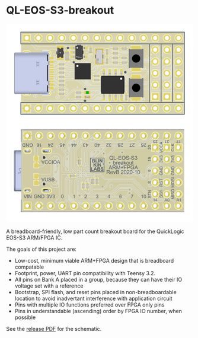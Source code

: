 # QL-EOS-S3-breakout

![Pinout guide)](https://raw.githubusercontent.com/Blinkinlabs/QL-EOS-S3-breakout/main/docs/img/board_revb.png)

A breadboard-friendly, low part count breakout board for the QuickLogic EOS-S3 ARM/FPGA IC.

The goals of this project are:

* Low-cost, minimum viable ARM+FPGA design that is breadboard compatable
* Footprint, power, UART pin compatibility with Teensy 3.2.
* All pins on Bank A placed in a group, because they can have their IO voltage set with a reference
* Bootstrap, SPI flash, and reset pins placed in non-breadboardable location to avoid inadvertant interference with application circuit
* Pins with multiple IO functions preferred over FPGA only pins
* Pins in understandable (ascending) order by FPGA IO number, when possible


See the [release PDF](https://raw.githubusercontent.com/Blinkinlabs/QL-EOS-S3-breakout/main/releases/2020-10-06_ql-eos-s3-breakout_RevB.pdf) for the schematic.
